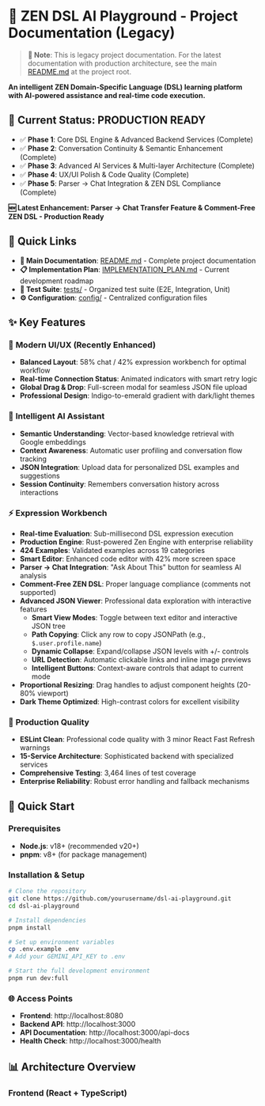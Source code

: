 # 🚀 ZEN DSL AI Playground - Project Documentation (Legacy)

> **📝 Note**: This is legacy project documentation. For the latest documentation with production architecture, see the main [README.md](../../README.md) at the project root.

**An intelligent ZEN Domain-Specific Language (DSL) learning platform with AI-powered assistance and real-time code execution.**

## 🎯 **Current Status: PRODUCTION READY**

- ✅ **Phase 1**: Core DSL Engine & Advanced Backend Services (Complete)
- ✅ **Phase 2**: Conversation Continuity & Semantic Enhancement (Complete) 
- ✅ **Phase 3**: Advanced AI Services & Multi-layer Architecture (Complete)
- ✅ **Phase 4**: UX/UI Polish & Code Quality (Complete)
- ✅ **Phase 5**: Parser → Chat Integration & ZEN DSL Compliance (Complete)

**🆕 Latest Enhancement: Parser → Chat Transfer Feature & Comment-Free ZEN DSL - Production Ready**

## 🔗 **Quick Links**

- **📖 Main Documentation**: [README.md](../../README.md) - Complete project documentation
- **📋 Implementation Plan**: [IMPLEMENTATION_PLAN.md](../../IMPLEMENTATION_PLAN.md) - Current development roadmap  
- **🧪 Test Suite**: [tests/](../../tests/) - Organized test suite (E2E, Integration, Unit)
- **⚙️ Configuration**: [config/](../../config/) - Centralized configuration files

## ✨ **Key Features**

### 🎨 **Modern UI/UX (Recently Enhanced)**
- **Balanced Layout**: 58% chat / 42% expression workbench for optimal workflow
- **Real-time Connection Status**: Animated indicators with smart retry logic
- **Global Drag & Drop**: Full-screen modal for seamless JSON file upload
- **Professional Design**: Indigo-to-emerald gradient with dark/light themes

### 🧠 **Intelligent AI Assistant**
- **Semantic Understanding**: Vector-based knowledge retrieval with Google embeddings
- **Context Awareness**: Automatic user profiling and conversation flow tracking
- **JSON Integration**: Upload data for personalized DSL examples and suggestions
- **Session Continuity**: Remembers conversation history across interactions

### ⚡ **Expression Workbench**
- **Real-time Evaluation**: Sub-millisecond DSL expression execution
- **Production Engine**: Rust-powered Zen Engine with enterprise reliability
- **424 Examples**: Validated examples across 19 categories
- **Smart Editor**: Enhanced code editor with 42% more screen space
- **Parser → Chat Integration**: "Ask About This" button for seamless AI analysis
- **Comment-Free ZEN DSL**: Proper language compliance (comments not supported)
- **Advanced JSON Viewer**: Professional data exploration with interactive features
  - **Smart View Modes**: Toggle between text editor and interactive JSON tree
  - **Path Copying**: Click any row to copy JSONPath (e.g., `$.user.profile.name`)
  - **Dynamic Collapse**: Expand/collapse JSON levels with +/- controls
  - **URL Detection**: Automatic clickable links and inline image previews
  - **Intelligent Buttons**: Context-aware controls that adapt to current mode
- **Proportional Resizing**: Drag handles to adjust component heights (20-80% viewport)
- **Dark Theme Optimized**: High-contrast colors for excellent visibility

### 🔧 **Production Quality**
- **ESLint Clean**: Professional code quality with 3 minor React Fast Refresh warnings
- **15-Service Architecture**: Sophisticated backend with specialized services
- **Comprehensive Testing**: 3,464 lines of test coverage
- **Enterprise Reliability**: Robust error handling and fallback mechanisms

## 🚀 **Quick Start**

### Prerequisites
- **Node.js**: v18+ (recommended v20+)
- **pnpm**: v8+ (for package management)

### Installation & Setup

```bash
# Clone the repository
git clone https://github.com/yourusername/dsl-ai-playground.git
cd dsl-ai-playground

# Install dependencies
pnpm install

# Set up environment variables
cp .env.example .env
# Add your GEMINI_API_KEY to .env

# Start the full development environment
pnpm run dev:full
```

### 🌐 **Access Points**
- **Frontend**: http://localhost:8080
- **Backend API**: http://localhost:3000
- **API Documentation**: http://localhost:3000/api-docs
- **Health Check**: http://localhost:3000/health

## 📊 **Architecture Overview**

### **Frontend** (React + TypeScript)
```